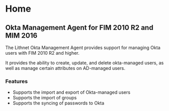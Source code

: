 # Home

## Okta Management Agent for FIM 2010 R2 and MIM 2016

The Lithnet Okta Management Agent provides support for managing Okta users with FIM 2010 R2 and higher.

It provides the ability to create, update, and delete okta-managed users, as well as manage certain attributes on AD-managed users.

### Features

* Supports the import and export of Okta-managed users
* Supports the import of groups
* Supports the syncing of passwords to Okta
